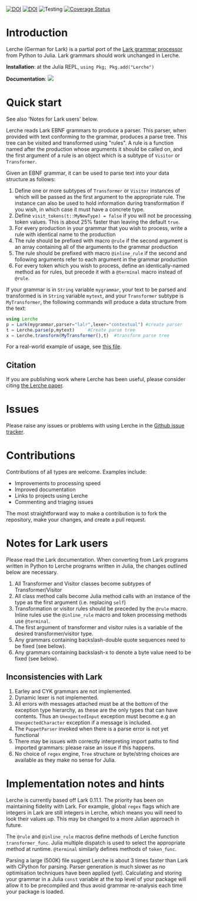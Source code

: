 [![DOI](https://zenodo.org/badge/226250636.svg)](https://zenodo.org/badge/latestdoi/226250636)
[![DOI](https://joss.theoj.org/papers/10.21105/joss.03497/status.svg)](https://doi.org/10.21105/joss.03497)
![Testing](https://github.com/jamesrhester/Lerche.jl/workflows/CI/badge.svg)
[![Coverage Status](https://coveralls.io/repos/github/jamesrhester/Lerche.jl/badge.svg?branch=master)](https://coveralls.io/github/jamesrhester/Lerche.jl?branch=master)
# Introduction

Lerche (German for Lark) is a partial port of the [Lark grammar processor](https://github.com/erezsh/lark) from
Python to Julia.  Lark grammars should work unchanged in Lerche.

**Installation**: at the Julia REPL, `using Pkg; Pkg.add("Lerche")`

**Documentation**: [![][docs-latest-img]][docs-latest-url]

# Quick start

See also 'Notes for Lark users' below.

Lerche reads Lark EBNF grammars to produce a parser. This parser, when
provided with text conforming to the grammar, produces a parse
tree. This tree can be visited and transformed using "rules". A rule is
a function named after the production whose arguments it should be called on, and
the first argument of a rule is an object which is a subtype of
``Visitor`` or ``Transformer``.

Given an EBNF grammar, it can be used to parse text into your data
structure as follows:
1. Define one or more subtypes of ``Transformer`` or ``Visitor`` instances of which will be
passed as the first argument to the appropriate rule. The instance can also be used to
hold information during transformation if you wish, in which case it must have a concrete type.
1. Define `visit_tokens(t::MyNewType) = false` if you will not be processing token values. This
is about 25% faster than leaving the default `true`.
1. For every production in your grammar that you wish to process,
write a rule with identical name to the production
1. The rule should be prefixed with macro ``@rule`` if the second argument
is an array containing all of the arguments to the grammar production
1. The rule should be prefixed with macro ``@inline_rule`` if the second
and following arguments refer to each argument in the grammar production
1. For every token which you wish to process, define an identically-named method
as for rules, but precede it with a ``@terminal`` macro instead of ``@rule``.

If your grammar is in ``String`` variable ``mygrammar``, your text to be parsed and transformed
is in ``String`` variable ``mytext``, and your ``Transformer`` subtype is ``MyTransformer``, the
following commands will produce a data structure from the text:

```julia
using Lerche
p = Lark(mygrammar,parser="lalr",lexer="contextual") #create parser
t = Lerche.parse(p,mytext)     #Create parse tree
x = Lerche.transform(MyTransformer(),t)  #transform parse tree
```

For a real-world example of usage, see [this file](https://github.com/jamesrhester/DrelTools.jl/blob/master/src/jl_transformer.jl).

## Citation

If you are publishing work where Lerche has been useful, please consider citing [the Lerche paper](https://doi.org/10.21105/joss.03497).

# Issues

Please raise any issues or problems with using Lerche in the [Github
issue tracker](https://github.com/jamesrhester/Lerche.jl/issues).

# Contributions

Contributions of all types are welcome. Examples include:
* Improvements to processing speed
* Improved documentation
* Links to projects using Lerche
* Commenting and triaging issues

The most straightforward way to make a contribution is to fork the
repository, make your changes, and create a pull request.

# Notes for Lark users

Please read the Lark documentation.  When converting from Lark
programs written in Python to Lerche programs written in Julia, the
changes outlined below are necessary.

1. All Transformer and Visitor classes become subtypes of Transformer/Visitor
1. All class method calls become Julia method calls with an instance of the type as the first argument
(i.e. replacing ``self``)
1. Transformation or visitor rules should be preceded by the ``@rule`` macro. Inline
rules use the ``@inline_rule`` macro and token processing methods use ``@terminal``. 
1. The first argument of transformer and visitor rules is a variable of the
desired transformer/visitor type.
1. Any grammars containing backslash-double quote sequences need to be fixed (see below).
1. Any grammars containing backslash-x to denote a byte value need to be fixed (see below).

## Inconsistencies with Lark

1. Earley and CYK grammars are not implemented. 
2. Dynamic lexer is not implemented. 
3. All errors with messages attached must be at the bottom of the
exception type hierarchy, as these are the only types that can have
contents. Thus an ``UnexpectedInput`` exception must become e.g 
an ``UnexpectedCharacter`` exception if a message is included.
4. The `PuppetParser` invoked when there is a parse error is not yet
functional
5. There may be issues with correctly interpreting import paths
to find imported grammars: please raise an issue if this happens.
6. No choice of ``regex`` engine, ``Tree`` structure or byte/string
choices are available as they make no sense for Julia.

# Implementation notes and hints

Lerche is currently based off Lark 0.11.1. The priority has been on
maintaining fidelity with Lark. For example, global `regex` flags
which are integers in Lark are still integers in Lerche, which means
you will need to look their values up. This may be changed to a more
Julian approach in future.

The ``@rule`` and ``@inline_rule`` macros define methods of Lerche function
`transformer_func`. Julia multiple dispatch is used to select the
appropriate method at runtime. ``@terminal`` similarly defines methods
of ``token_func``.

Parsing a large (500K) file suggest Lerche is about 3 times faster
than Lark with CPython for parsing. Parser generation is much slower as no
optimisation techniques have been applied (yet). Calculating and
storing your grammar in a Julia `const` variable at the top level 
of your package will allow it to be precompiled and thus avoid
grammar re-analysis each time your package is loaded.

[docs-latest-img]: https://img.shields.io/badge/docs-latest-blue.svg
[docs-latest-url]: http://jamesrhester.github.io/Lerche.jl/dev/

[docs-stable-img]: https://img.shields.io/badge/docs-stable-blue.svg
[docs-stable-url]: http://jamesrhester.github.io/Lerche.jl/stable/
